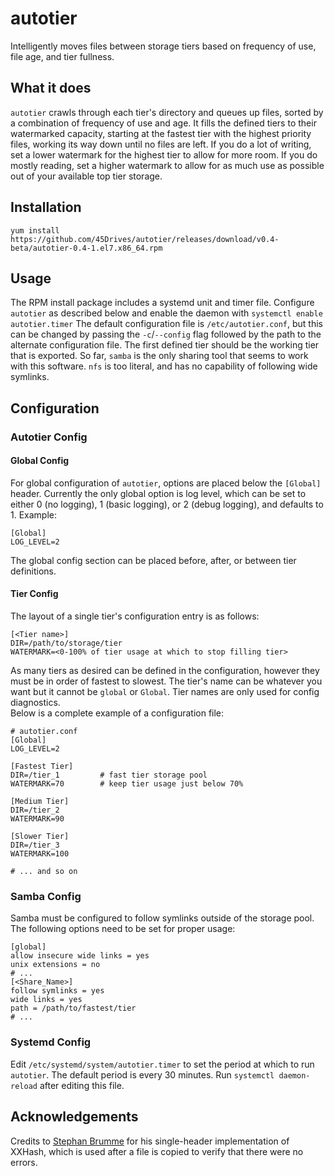 # autotier
Intelligently moves files between storage tiers based on frequency of use, file age, and tier fullness.

## What it does
`autotier` crawls through each tier's directory and queues up files, sorted by a combination of frequency of use and age. It fills the defined tiers to their watermarked capacity, starting at the fastest tier with the highest priority files, working its way down until no files are left. If you do a lot of writing, set a lower watermark for the highest tier to allow for more room. If you do mostly reading, set a higher watermark to allow for as much use as possible out of your available top tier storage.

## Installation
```
yum install https://github.com/45Drives/autotier/releases/download/v0.4-beta/autotier-0.4-1.el7.x86_64.rpm
```

## Usage
The RPM install package includes a systemd unit and timer file. Configure `autotier` as described below and enable the daemon with `systemctl enable autotier.timer` The default configuration file is `/etc/autotier.conf`, but this can be changed by passing the `-c`/`--config` flag followed by the path to the alternate configuration file. The first defined tier should be the working tier that is exported. So far, `samba` is the only sharing tool that seems to work with this software. `nfs` is too literal, and has no capability of following wide symlinks.

## Configuration
### Autotier Config
#### Global Config
For global configuration of `autotier`, options are placed below the `[Global]` header. Currently the only global option is log level, which can be set to either 0 (no logging), 1 (basic logging), or 2 (debug logging), and defaults to 1. Example:
```
[Global]
LOG_LEVEL=2
```
The global config section can be placed before, after, or between tier definitions.
#### Tier Config
The layout of a single tier's configuration entry is as follows:
```
[<Tier name>]
DIR=/path/to/storage/tier
WATERMARK=<0-100% of tier usage at which to stop filling tier>
```
As many tiers as desired can be defined in the configuration, however they must be in order of fastest to slowest. The tier's name can be whatever you want but it cannot be `global` or `Global`. Tier names are only used for config diagnostics.  
Below is a complete example of a configuration file:
```
# autotier.conf
[Global]
LOG_LEVEL=2

[Fastest Tier]
DIR=/tier_1         # fast tier storage pool
WATERMARK=70        # keep tier usage just below 70%

[Medium Tier]
DIR=/tier_2
WATERMARK=90

[Slower Tier]
DIR=/tier_3
WATERMARK=100

# ... and so on
```
### Samba Config
Samba must be configured to follow symlinks outside of the storage pool. The following options need to be set for proper usage:
```
[global]
allow insecure wide links = yes
unix extensions = no
# ...
[<Share_Name>]
follow symlinks = yes
wide links = yes
path = /path/to/fastest/tier
# ...
```
### Systemd Config
Edit `/etc/systemd/system/autotier.timer` to set the period at which to run `autotier`. The default period is every 30 minutes. Run `systemctl daemon-reload` after editing this file.
## Acknowledgements
Credits to [Stephan Brumme](https://stephan-brumme.com/) for his single-header implementation of XXHash, which is used after a file is copied to verify that there were no errors.
